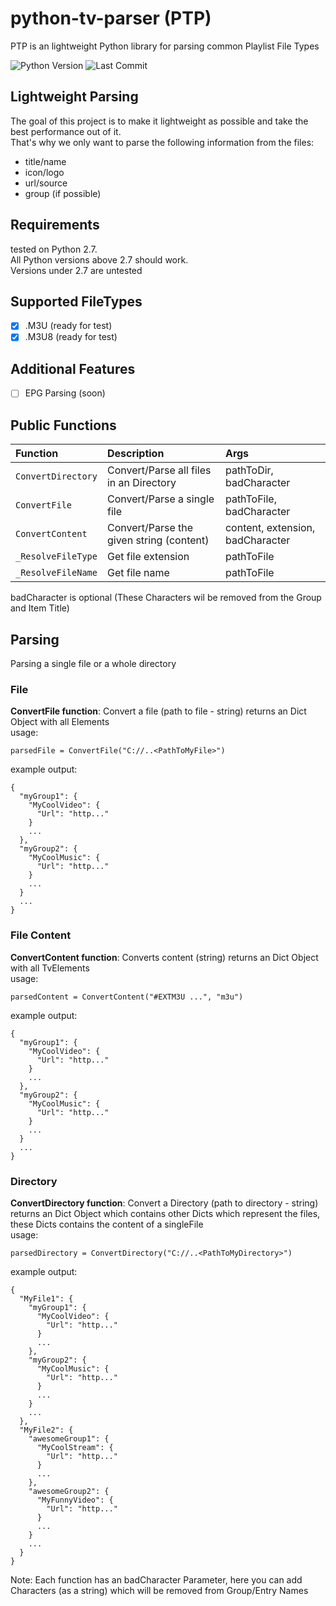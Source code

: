 # python-tv-parser **(PTP)**
PTP is an lightweight Python library for parsing common Playlist File Types

![Python Version](https://img.shields.io/badge/Python-2.7%2B-blue.svg?style=popout-square)
![Last Commit](https://img.shields.io/github/last-commit/PulseMedia/python-tv-parser.svg?style=popout-square)

## Lightweight Parsing
The goal of this project is to make it lightweight as possible and take the best performance out of it. <br />
That's why we only want to parse the following information from the files: <br />
- title/name
- icon/logo
- url/source
- group (if possible)

## Requirements
tested on Python 2.7. <br />
All Python versions above 2.7 should work.<br />
Versions under 2.7 are untested

## Supported FileTypes
- [X] .M3U (ready for test)
- [X] .M3U8 (ready for test)

## Additional Features
- [ ] EPG Parsing (soon)

## Public Functions

Function | Description | Args
:--- | :--- | :---
`ConvertDirectory` | Convert/Parse all files in an Directory  | pathToDir, badCharacter
`ConvertFile` | Convert/Parse a single file | pathToFile, badCharacter
`ConvertContent` | Convert/Parse the given string (content) | content, extension, badCharacter
`_ResolveFileType` | Get file extension | pathToFile
`_ResolveFileName` | Get file name | pathToFile

badCharacter is optional (These Characters wil be removed from the Group and Item Title)

## Parsing
Parsing a single file or a whole directory

### File
**ConvertFile function**:
Convert a file (path to file - string)
returns an Dict Object with all Elements<br />
usage:
```
parsedFile = ConvertFile("C://..<PathToMyFile>")
```
example output:
```
{
  "myGroup1": {
    "MyCoolVideo": {
      "Url": "http..."
    }
    ...
  },
  "myGroup2": {
    "MyCoolMusic": {
      "Url": "http..."
    }
    ...
  }
  ...
}
```

### File Content
**ConvertContent function**:
Converts content (string)
returns an Dict Object with all TvElements<br />
usage:
```
parsedContent = ConvertContent("#EXTM3U ...", "m3u")
```
example output:
```
{
  "myGroup1": {
    "MyCoolVideo": {
      "Url": "http..."
    }
    ...
  },
  "myGroup2": {
    "MyCoolMusic": {
      "Url": "http..."
    }
    ...
  }
  ...
}
```

### Directory
**ConvertDirectory function**:
Convert a Directory (path to directory - string)
returns an Dict Object which contains other Dicts which represent the files,<br />
these Dicts contains the content of a singleFile<br />
usage:
```
parsedDirectory = ConvertDirectory("C://..<PathToMyDirectory>")
```
example output:
```
{
  "MyFile1": {
    "myGroup1": {
      "MyCoolVideo": {
        "Url": "http..."
      }
      ...
    },
    "myGroup2": {
      "MyCoolMusic": {
        "Url": "http..."
      }
      ...
    }
    ...
  },
  "MyFile2": {
    "awesomeGroup1": {
      "MyCoolStream": {
        "Url": "http..."
      }
      ...
    },
    "awesomeGroup2": {
      "MyFunnyVideo": {
        "Url": "http..."
      }
      ...
    }
    ...
  }
}
```

Note: Each function has an badCharacter Parameter, here you can add Characters (as a string) which will be removed from Group/Entry Names
